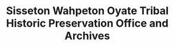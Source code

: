 ---
layout: repo
title: "Sisseton Wahpeton Oyate Tribal Historic Preservation Office and Archives"
id: 11692
permalink: repos/11692/
---